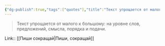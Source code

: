 ```yaml
---
{"dg-publish":true,"tags":["quotes"],"title":"Текст упрощается от малого к большому","date":"2021-09-22T12:45:00+03:00","modified_at":"2022-06-18T15:30:09+03:00","permalink":"/quotes/202109221245/","dgHomeLink":false,"dgPassFrontmatter":true}
---
```



> Текст упрощается от малого к большому: на уровне слов, предложений, смысла, порядка и подачи.

Link:: [[Пиши сокращай|Пиши, сокращай]]
